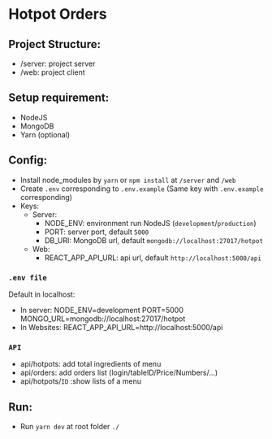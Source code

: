 # Hotpot Orders

## Project Structure: 
- /server: project server
- /web: project client

## Setup requirement: 
- NodeJS
- MongoDB
- Yarn (optional)

## Config: 
- Install node_modules by `yarn` or `npm install` at  `/server` and `/web`
- Create `.env` corresponding to `.env.example` 
(Same key with `.env.example` corresponding)
- Keys: 
    - Server: 
        - NODE_ENV: environment run NodeJS (`development`/`production`)
        - PORT: server port, default `5000`
        - DB_URI: MongoDB url, default `mongodb://localhost:27017/hotpot`  
    - Web:  
        - REACT_APP_API_URL: api url, default `http://localhost:5000/api`

### `.env file`
Default in localhost:
- In server:
NODE_ENV=development
PORT=5000
MONGO_URL=mongodb://localhost:27017/hotpot
- In Websites:
REACT_APP_API_URL=http://localhost:5000/api

### `API`
- api/hotpots: add total ingredients of menu
- api/orders: add orders list (login/tableID/Price/Numbers/...)
- api/hotpots/`ID` :show lists of a menu



## Run:
- Run `yarn dev` at root folder `./`
